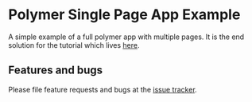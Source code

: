 # Polymer Single Page App Example

A simple example of a full polymer app with multiple pages. It is the end
solution for the tutorial which lives [here][tutorial].

## Features and bugs

Please file feature requests and bugs at the [issue tracker][tracker].

[tracker]: https://github.com/dart-lang/polymer-spa-example/issues
[tutorial]: https://dartlang.org/polymer/spa/
